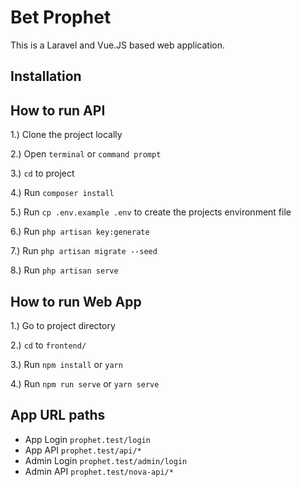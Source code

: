 # Bet Prophet

This is a Laravel and Vue.JS based web application.

## Installation

## How to run API

1.) Clone the project locally

2.) Open `terminal` or `command prompt`

3.) `cd` to project

4.) Run `composer install`

5.) Run `cp .env.example .env` to create the projects environment file

6.) Run `php artisan key:generate`

7.) Run `php artisan migrate --seed`

8.) Run `php artisan serve`


## How to run Web App

1.) Go to project directory

2.) `cd` to `frontend/`

3.) Run `npm install` or `yarn`

4.) Run `npm run serve` or `yarn serve`

## App URL paths

- App Login `prophet.test/login`
- App API `prophet.test/api/*`
- Admin Login `prophet.test/admin/login`
- Admin API `prophet.test/nova-api/*`
